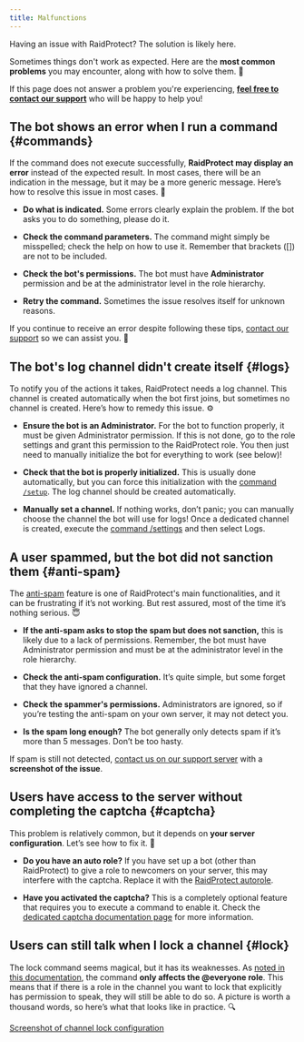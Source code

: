 ```yaml
---
title: Malfunctions
---
```


Having an issue with RaidProtect? The solution is likely here.

Sometimes things don't work as expected. Here are the **most common problems** you may encounter, along with how to solve them. 🤗 

If this page does not answer a problem you're experiencing, [**feel free to contact our support**](https://raidprotect.bot/discord) who will be happy to help you!

## The bot shows an error when I run a command {#commands}

If the command does not execute successfully, **RaidProtect may display an error** instead of the expected result. In most cases, there will be an indication in the message, but it may be a more generic message. Here’s how to resolve this issue in most cases. 🧐 

- **Do what is indicated.** Some errors clearly explain the problem. If the bot asks you to do something, please do it.

- **Check the command parameters.** The command might simply be misspelled; check the help on how to use it. Remember that brackets ([]) are not to be included.

- **Check the bot's permissions.** The bot must have **Administrator** permission and be at the administrator level in the role hierarchy.

- **Retry the command.** Sometimes the issue resolves itself for unknown reasons.

If you continue to receive an error despite following these tips, [contact our support](https://raidprotect.bot/discord) so we can assist you. 🤝 

## The bot's log channel didn't create itself {#logs}

To notify you of the actions it takes, RaidProtect needs a log channel. This channel is created automatically when the bot first joins, but sometimes no channel is created. Here’s how to remedy this issue. ⚙️ 

- **Ensure the bot is an Administrator.** For the bot to function properly, it must be given Administrator permission. If this is not done, go to the role settings and grant this permission to the RaidProtect role. You then just need to manually initialize the bot for everything to work (see below)!

- **Check that the bot is properly initialized.** This is usually done automatically, but you can force this initialization with the [command `/setup`](../setup.md#install). The log channel should be created automatically.

- **Manually set a channel.** If nothing works, don’t panic; you can manually choose the channel the bot will use for logs! Once a dedicated channel is created, execute the [command /settings](../setup.md#settings) and then select Logs.

## A user spammed, but the bot did not sanction them {#anti-spam}

The [anti-spam](../features/anti-spam.mdx) feature is one of RaidProtect's main functionalities, and it can be frustrating if it’s not working. But rest assured, most of the time it’s nothing serious. 😇 

- **If the anti-spam asks to stop the spam but does not sanction,** this is likely due to a lack of permissions. Remember, the bot must have Administrator permission and must be at the administrator level in the role hierarchy.

- **Check the anti-spam configuration.** It’s quite simple, but some forget that they have ignored a channel.

- **Check the spammer's permissions.** Administrators are ignored, so if you’re testing the anti-spam on your own server, it may not detect you.

- **Is the spam long enough?** The bot generally only detects spam if it’s more than 5 messages. Don’t be too hasty.

If spam is still not detected, [contact us on our support server](https://raidprotect.bot/discord) with a **screenshot of the issue**.

## Users have access to the server without completing the captcha {#captcha}

This problem is relatively common, but it depends on **your server configuration**. Let’s see how to fix it. 🏥 

- **Do you have an auto role?** If you have set up a bot (other than RaidProtect) to give a role to newcomers on your server, this may interfere with the captcha. Replace it with the [RaidProtect autorole](../features/captcha.md#autorole). 

- **Have you activated the captcha?** This is a completely optional feature that requires you to execute a command to enable it. Check the [dedicated captcha documentation page](../features/captcha.md#config) for more information.

## Users can still talk when I lock a channel {#lock}

The lock command seems magical, but it has its weaknesses. As [noted in this documentation](../features/channel-lock.md#lock), the command **only affects the @everyone role**. This means that if there is a role in the channel you want to lock that explicitly has permission to speak, they will still be able to do so. A picture is worth a thousand words, so here’s what that looks like in practice. 🔍 

[Screenshot of channel lock configuration](../../../../en/docusaurus-plugin-content-docs/current/assets/lock-channel-messages-raidprotect.png)
